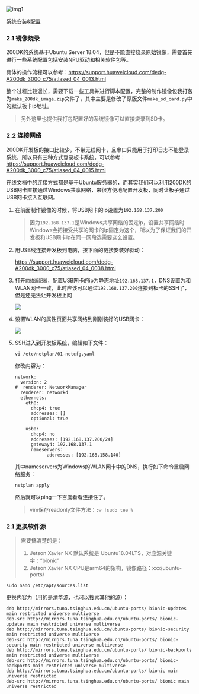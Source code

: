 ![img1](/.assets/home/img1.jpg)

系统安装&配置

### 2.1 镜像烧录

200DK的系统基于Ubuntu Server 18.04，但是不能直接烧录原始镜像，需要首先进行一些系统配置包括安装NPU驱动和相关软件包等。

具体的操作流程可以参考：https://support.huaweicloud.com/dedg-A200dk_3000_c75/atlased_04_0013.html

整个过程比较漫长，需要下载一些工具并进行脚本配置，完整的制作镜像包我打包为`make_200dk_image.zip`文件了，其中主要是修改了原版文件`make_sd_card.py`中的默认板卡ip地址。

> 另外这里也提供我打包配置好的系统镜像可以直接烧录到SD卡。

### 2.2 连接网络

200DK开发板的接口比较少，不带无线网卡，且串口只能用于打印日志不能登录系统，所以只有三种方式登录板卡系统，可以参考：https://support.huaweicloud.com/dedg-A200dk_3000_c75/atlased_04_0015.html

在线文档中的连接方式都是基于Ubuntu服务器的，而其实我们可以利用200DK的USB网卡直接通过Windows共享网络，来很方便地配置开发板，同时让板子通过USB网卡接入互联网。

1. 在前面制作镜像的时候，将USB网卡的ip设置为`192.168.137.200`

   > 因为`192.168.137.1`是Windows共享网络的固定ip，设置共享网络时Windows会把接受共享的网卡的ip固定为这个，所以为了保证我们的开发板和USB网卡ip在同一网段选需要这么设置。

2. 用USB线连接开发板到电脑，按下面的链接安装好驱动：

   https://support.huaweicloud.com/dedg-A200dk_3000_c75/atlased_04_0038.html

3. 打开`网络适配器`，配置USB网卡的ip为静态地址`192.168.137.1`，DNS设置为和WLAN网卡一致，此时应该可以通过`192.168.137.200`连接到板卡的SSH了，但是还无法让开发板上网

   ![](https://pengzhihui-markdown.oss-cn-shanghai.aliyuncs.com/img/20201231165823.png)

4. 设置WLAN的属性页面共享网络到刚刚装好的USB网卡：

   ![](https://pengzhihui-markdown.oss-cn-shanghai.aliyuncs.com/img/20201231165028.png)

5. SSH进入到开发板系统，编辑如下文件：

   ```
   vi /etc/netplan/01-netcfg.yaml
   ```

   修改内容为：

   ```
   network:
     version: 2
   #  renderer: NetworkManager
     renderer: networkd
     ethernets:
       eth0:
         dhcp4: true
         addresses: []
         optional: true
   
       usb0:
         dhcp4: no
         addresses: [192.168.137.200/24]
         gateway4: 192.168.137.1
         nameservers:
               addresses: [192.168.158.140]
   ```

   其中nameservers为Windows的WLAN网卡中的DNS，执行如下命令重启网络服务：

   ```
   netplan apply
   ```

   然后就可以ping一下百度看看连接性了。

   > vim保存readonly文件方法：`:w !sudo tee %`

### 2.1 更换软件源

> 需要搞清楚的是：
>
> 1. Jetson Xavier NX 默认系统是 Ubuntu18.04LTS，对应源关键字：“bionic”
> 2. Jetson Xavier NX CPU是arm64的架构，镜像路径：xxx/ubuntu-ports/

```
sudo nano /etc/apt/sources.list
```

更换内容为（用的是清华源，也可以搜索其他的源）：

```
deb http://mirrors.tuna.tsinghua.edu.cn/ubuntu-ports/ bionic-updates main restricted universe multiverse
deb-src http://mirrors.tuna.tsinghua.edu.cn/ubuntu-ports/ bionic-updates main restricted universe multiverse
deb http://mirrors.tuna.tsinghua.edu.cn/ubuntu-ports/ bionic-security main restricted universe multiverse
deb-src http://mirrors.tuna.tsinghua.edu.cn/ubuntu-ports/ bionic-security main restricted universe multiverse
deb http://mirrors.tuna.tsinghua.edu.cn/ubuntu-ports/ bionic-backports main restricted universe multiverse
deb-src http://mirrors.tuna.tsinghua.edu.cn/ubuntu-ports/ bionic-backports main restricted universe multiverse
deb http://mirrors.tuna.tsinghua.edu.cn/ubuntu-ports/ bionic main universe restricted
deb-src http://mirrors.tuna.tsinghua.edu.cn/ubuntu-ports/ bionic main universe restricted
```


